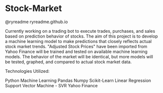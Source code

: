# Stock-Market
@ryreadme
ryreadme.github.io


Currently working on a trading bot to execute trades, purchases, and sales based on prediction behavior of stocks.
The aim of this project is to develop a machine learning model to make predictions that closely reflects actual stock market trends.
"Adjusted Stock Prices" have been imported from Yahoo Finance will be trained and tested on available machine learning models.
The behavior of the market will be identical, but more models will be tested, graphed, and compared to actual stock market data.

Technologies Utilized:

Python
Machine Learning
Pandas
Numpy
Scikit-Learn
Linear Regression
Support Vector Machine - SVR
Yahoo Finance
